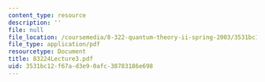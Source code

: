 ```yaml
---
content_type: resource
description: ''
file: null
file_location: /coursemedia/8-322-quantum-theory-ii-spring-2003/3531bc12f67ad3e90afc38783186e698_83224Lecture3.pdf
file_type: application/pdf
resourcetype: Document
title: 83224Lecture3.pdf
uid: 3531bc12-f67a-d3e9-0afc-38783186e698
---
```

